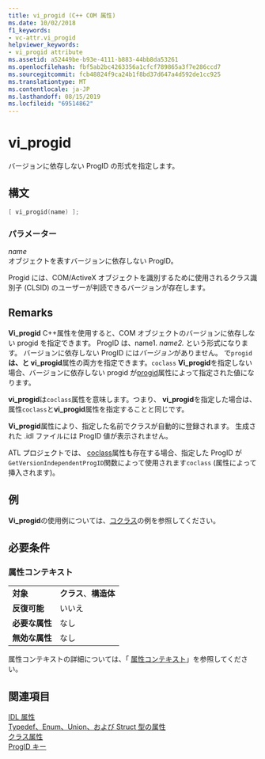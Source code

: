 ```yaml
---
title: vi_progid (C++ COM 属性)
ms.date: 10/02/2018
f1_keywords:
- vc-attr.vi_progid
helpviewer_keywords:
- vi_progid attribute
ms.assetid: a52449be-b93e-4111-b883-44bb8da53261
ms.openlocfilehash: fbf5ab2bc4263356a1cfcf789865a3f7e286ccd7
ms.sourcegitcommit: fcb48824f9ca24b1f8bd37d647a4d592de1cc925
ms.translationtype: MT
ms.contentlocale: ja-JP
ms.lasthandoff: 08/15/2019
ms.locfileid: "69514862"
---
```

# <a name="vi_progid"></a>vi_progid

バージョンに依存しない ProgID の形式を指定します。

## <a name="syntax"></a>構文

```cpp
[ vi_progid(name) ];
```

### <a name="parameters"></a>パラメーター

*name*<br/>
オブジェクトを表すバージョンに依存しない ProgID。

Progid には、COM/ActiveX オブジェクトを識別するために使用されるクラス識別子 (CLSID) のユーザーが判読できるバージョンが存在します。

## <a name="remarks"></a>Remarks

**Vi_progid** C++属性を使用すると、COM オブジェクトのバージョンに依存しない progid を指定できます。 ProgID は、name1. *name2.* という形式になります。 バージョンに依存しない ProgID には*バージョン*がありません。 で`progid` **は、と vi_progid**属性の両方を指定できます。`coclass` **Vi_progid**を指定しない場合、バージョンに依存しない progid が[progid](progid.md)属性によって指定された値になります。

**vi_progid**は`coclass`属性を意味します。つまり、 **vi_progid**を指定した場合は、属性`coclass`と**vi_progid**属性を指定することと同じです。

**Vi_progid**属性により、指定した名前でクラスが自動的に登録されます。 生成された .idl ファイルには ProgID 値が表示されません。

ATL プロジェクトでは、 [coclass](coclass.md)属性も存在する場合、指定した ProgID が`GetVersionIndependentProgID`関数によって使用されます`coclass` (属性によって挿入されます)。

## <a name="example"></a>例

**Vi_progid**の使用例については、[コクラス](coclass.md)の例を参照してください。

## <a name="requirements"></a>必要条件

### <a name="attribute-context"></a>属性コンテキスト

|||
|-|-|
|**対象**|**クラス**、**構造体**|
|**反復可能**|いいえ|
|**必要な属性**|なし|
|**無効な属性**|なし|

属性コンテキストの詳細については、「 [属性コンテキスト](cpp-attributes-com-net.md#contexts)」を参照してください。

## <a name="see-also"></a>関連項目

[IDL 属性](idl-attributes.md)<br/>
[Typedef、Enum、Union、および Struct 型の属性](typedef-enum-union-and-struct-attributes.md)<br/>
[クラス属性](class-attributes.md)<br/>
[ProgID キー](/windows/win32/com/-progid--key)
